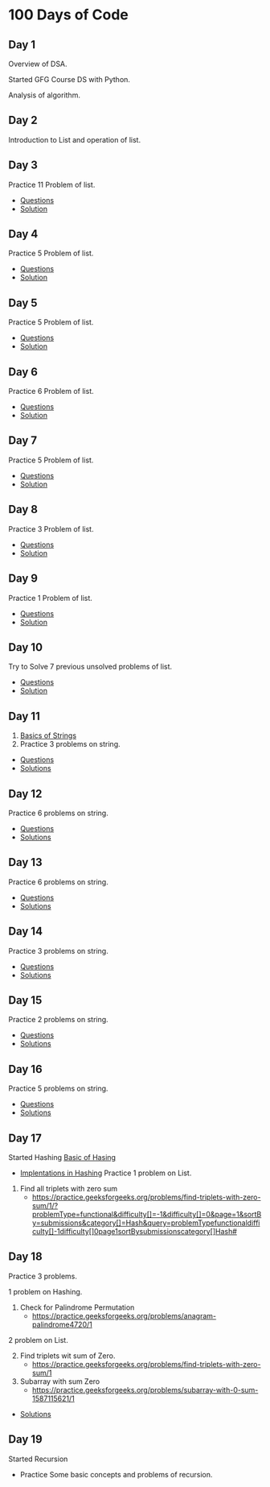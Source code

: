 # 100 Days of Code

## Day 1

Overview of DSA.

Started GFG Course DS with Python.

Analysis of algorithm.


## Day 2
Introduction to List and operation of list.

## Day 3
Practice 11 Problem of list. 
- [Questions](https://github.com/SachinMadhukar09/100-Days-Of-Code/blob/master/Array/Day%203/README.md)
- [Solution](https://github.com/SachinMadhukar09/100-Days-Of-Code/tree/master/Array/Day%203)

## Day 4
Practice 5 Problem of list.
- [Questions](https://github.com/SachinMadhukar09/100-Days-Of-Code/blob/master/Array/Day%204/README.md)
- [Solution](https://github.com/SachinMadhukar09/100-Days-Of-Code/tree/master/Array/Day%204)

## Day 5
Practice 5 Problem of list.
- [Questions](https://github.com/SachinMadhukar09/100-Days-Of-Code/blob/master/Array/Day%205/README.md)
- [Solution](https://github.com/SachinMadhukar09/100-Days-Of-Code/tree/master/Array/Day%205)

## Day 6
Practice 6 Problem of list.
- [Questions](https://github.com/SachinMadhukar09/100-Days-Of-Code/blob/master/Array/Day%206/README.md)
- [Solution](https://github.com/SachinMadhukar09/100-Days-Of-Code/tree/master/Array/Day%206)

## Day 7
Practice 5 Problem of list.
- [Questions](https://github.com/SachinMadhukar09/100-Days-Of-Code/blob/master/Array/Day%207/README.md)
- [Solution](https://github.com/SachinMadhukar09/100-Days-Of-Code/tree/master/Array/Day%207)

## Day 8
Practice 3 Problem of list.
- [Questions](https://github.com/SachinMadhukar09/100-Days-Of-Code/blob/master/Array/Day%208/README.md)
- [Solution](https://github.com/SachinMadhukar09/100-Days-Of-Code/tree/master/Array/Day%208)

## Day 9
Practice 1 Problem of list.
- [Questions](https://github.com/SachinMadhukar09/100-Days-Of-Code/blob/master/Array/Day%209/README.md)
- [Solution](https://github.com/SachinMadhukar09/100-Days-Of-Code/tree/master/Array/Day%209)

## Day 10
Try to Solve 7 previous unsolved problems of list.
- [Questions](https://github.com/SachinMadhukar09/100-Days-Of-Code/blob/master/Array/Day10/README.md)
- [Solution](https://github.com/SachinMadhukar09/100-Days-Of-Code/tree/master/Array/Day10)

## Day 11
1. [Basics of Strings](https://github.com/SachinMadhukar09/100-Days-Of-Code/blob/master/String/Day%2011/24_July_00_Basics_of_Strings.py)
2. Practice 3 problems on string.
- [Questions](https://github.com/SachinMadhukar09/100-Days-Of-Code/blob/master/String/Day%2011/README.md)
- [Solutions](https://github.com/SachinMadhukar09/100-Days-Of-Code/tree/master/String/Day%2011)

## Day 12
Practice 6 problems on string.
- [Questions](https://github.com/SachinMadhukar09/100-Days-Of-Code/blob/master/String/Day%2012/README.md)
- [Solutions](https://github.com/SachinMadhukar09/100-Days-Of-Code/tree/master/String/Day%2012)

## Day 13
Practice 6 problems on string.
- [Questions](https://github.com/SachinMadhukar09/100-Days-Of-Code/blob/master/String/Day%2013/README.md)
- [Solutions](https://github.com/SachinMadhukar09/100-Days-Of-Code/tree/master/String/Day%2013)

## Day 14
Practice 3 problems on string.
- [Questions](https://github.com/SachinMadhukar09/100-Days-Of-Code/blob/master/String/Day%2014/README.md)
- [Solutions](https://github.com/SachinMadhukar09/100-Days-Of-Code/tree/master/String/Day%2014)


## Day 15
Practice 2 problems on string.
- [Questions](https://github.com/SachinMadhukar09/100-Days-Of-Code/blob/master/String/Day%2015/README.md)
- [Solutions](https://github.com/SachinMadhukar09/100-Days-Of-Code/tree/master/String/Day%2015)


## Day 16
Practice 5 problems on string.
- [Questions](https://github.com/SachinMadhukar09/100-Days-Of-Code/blob/master/String/Day%2016/README.md)
- [Solutions](https://github.com/SachinMadhukar09/100-Days-Of-Code/tree/master/String/Day%2016)

## Day 17
Started Hashing 
[Basic of Hasing](https://github.com/SachinMadhukar09/100-Days-Of-Code/blob/master/03.%20Hashing/Day%2017/30%20July%2000%20Basics%20of%20Hashing.py)
- [Implentations in Hashing](https://github.com/SachinMadhukar09/100-Days-Of-Code/tree/master/03.%20Hashing/Day%2017)
Practice 1 problem on List.
1. Find all triplets with zero sum
    - https://practice.geeksforgeeks.org/problems/find-triplets-with-zero-sum/1/?problemType=functional&difficulty[]=-1&difficulty[]=0&page=1&sortBy=submissions&category[]=Hash&query=problemTypefunctionaldifficulty[]-1difficulty[]0page1sortBysubmissionscategory[]Hash#

## Day 18

Practice 3 problems.

1 problem on Hashing.

1. Check for Palindrome Permutation 
    - https://practice.geeksforgeeks.org/problems/anagram-palindrome4720/1

2 problem on List.

2. Find triplets wit sum of Zero. 
    - https://practice.geeksforgeeks.org/problems/find-triplets-with-zero-sum/1
3. Subarray with sum Zero 
    - https://practice.geeksforgeeks.org/problems/subarray-with-0-sum-1587115621/1

- [Solutions](https://github.com/SachinMadhukar09/100-Days-Of-Code/tree/master/03.%20Hashing/Day%2018)

## Day 19

Started Recursion 

- Practice Some basic concepts and problems of recursion.
